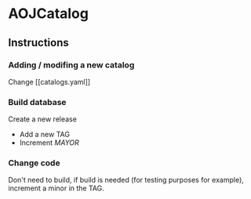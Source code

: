 # AOJCatalog

## Instructions

### Adding / modifing a new catalog

Change [[catalogs.yaml]]

### Build database

Create a new release 
- Add a new TAG 
- Increment *MAYOR*

### Change code

Don't need to build, if build is needed (for testing purposes for example), increment a minor in the TAG.
